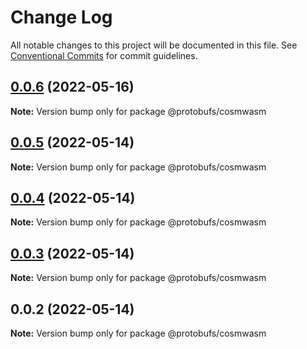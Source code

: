 # Change Log

All notable changes to this project will be documented in this file.
See [Conventional Commits](https://conventionalcommits.org) for commit guidelines.

## [0.0.6](https://github.com/pyramation/protobufs/compare/@protobufs/cosmwasm@0.0.5...@protobufs/cosmwasm@0.0.6) (2022-05-16)

**Note:** Version bump only for package @protobufs/cosmwasm





## [0.0.5](https://github.com/pyramation/protobufs/compare/@protobufs/cosmwasm@0.0.4...@protobufs/cosmwasm@0.0.5) (2022-05-14)

**Note:** Version bump only for package @protobufs/cosmwasm





## [0.0.4](https://github.com/pyramation/protobufs/compare/@protobufs/cosmwasm@0.0.3...@protobufs/cosmwasm@0.0.4) (2022-05-14)

**Note:** Version bump only for package @protobufs/cosmwasm





## [0.0.3](https://github.com/pyramation/protobufs/compare/@protobufs/cosmwasm@0.0.2...@protobufs/cosmwasm@0.0.3) (2022-05-14)

**Note:** Version bump only for package @protobufs/cosmwasm





## 0.0.2 (2022-05-14)

**Note:** Version bump only for package @protobufs/cosmwasm
